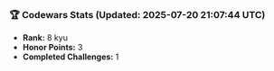 ### 🏆 Codewars Stats (Updated: 2025-07-20 21:07:44 UTC)

- **Rank:** 8 kyu
- **Honor Points:** 3
- **Completed Challenges:** 1

